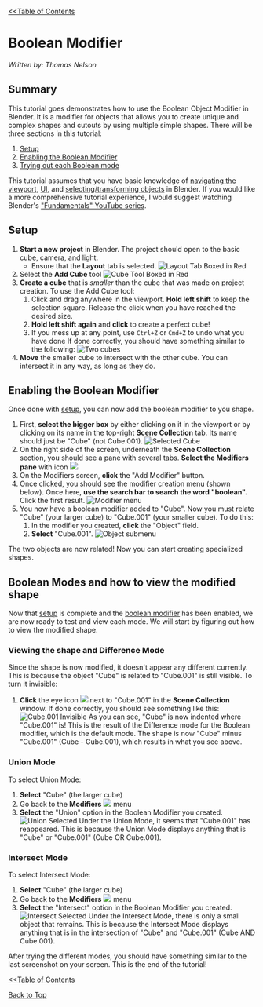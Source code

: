 <link rel="stylesheet" href="style.css">

[<<Table of Contents](README.md)

# Boolean Modifier
*Written by: Thomas Nelson*

## Summary
This tutorial goes demonstrates how to use the Boolean Object Modifier in Blender. It is a modifier for objects that allows you to create unique and complex shapes and cutouts by using multiple simple shapes. There will be three sections in this tutorial:
1. [Setup](#setup)
2. [Enabling the Boolean Modifier](#enabling-the-boolean-modifier)
3. [Trying out each Boolean mode](#boolean-modes-and-how-to-view-the-modified-shape)

This tutorial assumes that you have basic knowledge of [navigating the viewport](https://youtu.be/ILqOWe3zAbk?si=7SHFtHqRjD0HJ4d0), [UI](https://youtu.be/8XyIYRW_2xk?si=zj8Ny7yR1xVeKAYQ), and [selecting/transforming objects](https://youtu.be/hTL6AKR8YDs?si=xMJa8COjAnLb22Wz) in Blender. If you would like a more comprehensive tutorial experience, I would suggest watching Blender's ["Fundamentals" YouTube series](https://youtube.com/playlist?list=PLa1F2ddGya_-UvuAqHAksYnB0qL9yWDO6&si=a-3UHM_G6K4EPjtN).


## Setup
1. **Start a new project** in Blender. The project should open to the basic cube, camera, and light.
    + Ensure that the **Layout** tab is selected.
![Layout Tab Boxed in Red](images/start_with_layout_box.png)
2. Select the **Add Cube** tool
![Cube Tool Boxed in Red](images/start_with_addcube_box.png)
3. **Create a cube** that is *smaller* than the cube that was made on project creation. To use the Add Cube tool:
    1. Click and drag anywhere in the viewport. **Hold left shift** to keep the selection square. Release the click when you have reached the desired size.
    2. **Hold left shift again** and **click** to create a perfect cube!
    3. If you mess up at any point, use <code>Ctrl+Z</code> or <code>Cmd+Z</code> to undo what you have done
If done correctly, you should have something similar to the following:
![Two cubes](images/two_cubes.png)
4. **Move** the smaller cube to intersect with the other cube. You can intersect it in any way, as long as they do.

## Enabling the Boolean Modifier
Once done with [setup](#setup), you can now add the boolean modifier to you shape.
1. First, **select the bigger box** by either clicking on it in the viewport or by clicking on its name in the top-right **Scene Collection** tab. Its name should just be "Cube" (not Cube.001).
![Selected Cube](images/select_cube_t.png)
2. On the right side of the screen, underneath the **Scene Collection** section, you should see a pane with several tabs. **Select the Modifiers pane** with icon <img src = "images/modifierIcon.png" class="icon">
3. On the Modifiers screen, **click** the "Add Modifier" button.
4. Once clicked, you should see the modifier creation menu (shown below). Once here, **use the search bar to search the word "boolean".** Click the first result.
![Modifier menu](images/cropped-modifier-menu.png)
5. You now have a boolean modifier added to "Cube". Now you must relate "Cube" (your larger cube) to "Cube.001" (your smaller cube). To do this:
    1. In the modifier you created, **click** the "Object" field.
    2. **Select** "Cube.001".
![Object submenu](images/select-obj-modifier.png)

The two objects are now related! Now you can start creating specialized shapes.

## Boolean Modes and how to view the modified shape
Now that [setup](#setup) is complete and the [boolean modifier](#enabling-the-boolean-modifier) has been enabled, we are now ready to test and view each mode. We will start by figuring out how to view the modified shape.

### Viewing the shape and Difference Mode
Since the shape is now modified, it doesn't appear any different currently. This is because the object "Cube" is related to "Cube.001" is still visible. To turn it invisible: 
1. **Click** the eye icon  <img src = "images/eye_icon.png" class="icon"> next to "Cube.001" in the **Scene Collection** window. If done correctly, you should see something like this:
![Cube.001 Invisible](images/cube001_invis.png)
As you can see, "Cube" is now indented where "Cube.001" is! This is the result of the Difference mode for the Boolean modifier, which is the default mode. The shape is now "Cube" minus "Cube.001" (Cube - Cube.001), which results in what you see above.
### Union Mode
To select Union Mode:
1. **Select** "Cube" (the larger cube) 
2. Go back to the **Modifiers** <img src = "images/modifierIcon.png" class="icon"> menu
3. **Select** the "Union" option in the Boolean Modifier you created.
![Union Selected](images/union-selected.png)
Under the Union Mode, it seems that "Cube.001" has reappeared. This is because the Union Mode displays anything that is "Cube" or "Cube.001" (Cube OR Cube.001).
### Intersect Mode
To select Intersect Mode: 
1. **Select** "Cube" (the larger cube) 
2. Go back to the **Modifiers** <img src = "images/modifierIcon.png" class="icon"> menu
3. **Select** the "Intersect" option in the Boolean Modifier you created.
![Intersect Selected](images/intersect-selected.png)
Under the Intersect Mode, there is only a small object that remains. This is because the Intersect Mode displays anything that is in the intersection of "Cube" and "Cube.001" (Cube AND Cube.001).

After trying the different modes, you should have something similar to the last screenshot on your screen. This is the end of the tutorial! 

[<<Table of Contents](README.md)

[Back to Top](#boolean-modifier)